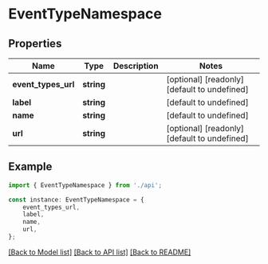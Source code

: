# EventTypeNamespace


## Properties

Name | Type | Description | Notes
------------ | ------------- | ------------- | -------------
**event_types_url** | **string** |  | [optional] [readonly] [default to undefined]
**label** | **string** |  | [default to undefined]
**name** | **string** |  | [default to undefined]
**url** | **string** |  | [optional] [readonly] [default to undefined]

## Example

```typescript
import { EventTypeNamespace } from './api';

const instance: EventTypeNamespace = {
    event_types_url,
    label,
    name,
    url,
};
```

[[Back to Model list]](../README.md#documentation-for-models) [[Back to API list]](../README.md#documentation-for-api-endpoints) [[Back to README]](../README.md)
